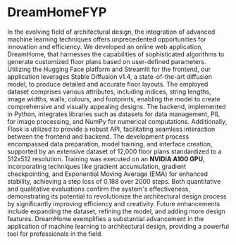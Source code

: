 # DreamHomeFYP
In the evolving field of architectural design, the integration of advanced machine learning techniques offers unprecedented opportunities for innovation and efficiency. We developed an online web application, DreamHome, that harnesses the capabilities of sophisticated algorithms to generate customized floor plans based on user-defined parameters. Utilizing the Hugging Face platform and Streamlit for the frontend, our application leverages Stable Diffusion v1.4, a state-of-the-art diffusion model, to produce detailed and accurate floor layouts.
The employed dataset comprises various attributes, including indices, string lengths, image widths, walls, colours, and footprints, enabling the model to create comprehensive and visually appealing designs. The backend, implemented in Python, integrates libraries such as datasets for data management, PIL for image processing, and NumPy for numerical computations. Additionally, Flask is utilized to provide a robust API, facilitating seamless interaction between the frontend and backend.
The development process encompassed data preparation, model training, and interface creation, supported by an extensive dataset of 12,000 floor plans standardized to a 512x512 resolution. Training was executed on an **NVIDIA A100 GPU**, incorporating techniques like gradient accumulation, gradient checkpointing, and Exponential Moving Average (EMA) for enhanced stability, achieving a step loss of 0.188 over 2000 steps.
Both quantitative and qualitative evaluations confirm the system's effectiveness, demonstrating its potential to revolutionize the architectural design process by significantly improving efficiency and creativity. Future enhancements include expanding the dataset, refining the model, and adding more design features. DreamHome exemplifies a substantial advancement in the application of machine learning to architectural design, providing a powerful tool for professionals in the field.



